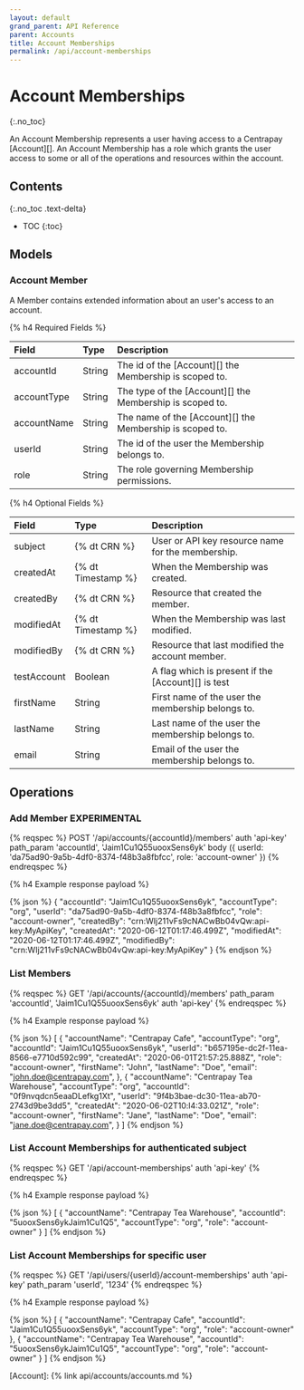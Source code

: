 ```yaml
---
layout: default
grand_parent: API Reference
parent: Accounts
title: Account Memberships
permalink: /api/account-memberships
---
```


# Account Memberships
{:.no_toc}

An Account Membership represents a user having access to a Centrapay
[Account][]. An Account Membership has a role which grants the user access to
some or all of the operations and resources within the account.


## Contents
{:.no_toc .text-delta}

* TOC
{:toc}

## Models

### Account Member

A Member contains extended information about an user's access to an account.

{% h4 Required Fields %}

| Field       | Type   | Description                                              |
| :-----      | :----- | :------------------------------------------------------  |
| accountId   | String | The id of the [Account][] the Membership is scoped to.   |
| accountType | String | The type of the [Account][] the Membership is scoped to. |
| accountName | String | The name of the [Account][] the Membership is scoped to. |
| userId      | String | The id of the user the Membership belongs to.            |
| role        | String | The role governing Membership permissions.               |

{% h4 Optional Fields %}

|    Field    |        Type        |                        Description                         |
| :---------- | :----------------- | :--------------------------------------------------------- |
| subject     | {% dt CRN %}       | User or API key resource name for the membership.          |
| createdAt   | {% dt Timestamp %} | When the Membership was created.                           |
| createdBy   | {% dt CRN %}       | Resource that created the  member.                         |
| modifiedAt  | {% dt Timestamp %} | When the Membership was last modified.                     |
| modifiedBy  | {% dt CRN %}       | Resource that last modified the account member.            |
| testAccount | Boolean            | A flag which is present if the [Account][] is test         |
| firstName   | String             | First name of the user the membership belongs to.          |
| lastName    | String             | Last name of the user the membership belongs to.           |
| email       | String             | Email of the user the membership belongs to.               |

## Operations

### Add Member **EXPERIMENTAL**

{% reqspec %}
  POST '/api/accounts/{accountId}/members'
  auth 'api-key'
  path_param 'accountId', 'Jaim1Cu1Q55uooxSens6yk'
  body ({ userId: 'da75ad90-9a5b-4df0-8374-f48b3a8fbfcc', role: 'account-owner' })
{% endreqspec %}


{% h4 Example response payload %}

{% json %}
{
  "accountId": "Jaim1Cu1Q55uooxSens6yk",
  "accountType": "org",
  "userId": "da75ad90-9a5b-4df0-8374-f48b3a8fbfcc",
  "role": "account-owner",
  "createdBy": "crn:WIj211vFs9cNACwBb04vQw:api-key:MyApiKey",
  "createdAt": "2020-06-12T01:17:46.499Z",
  "modifiedAt": "2020-06-12T01:17:46.499Z",
  "modifiedBy": "crn:WIj211vFs9cNACwBb04vQw:api-key:MyApiKey"
}
{% endjson %}

### List Members

{% reqspec %}
  GET '/api/accounts/{accountId}/members'
  path_param 'accountId', 'Jaim1Cu1Q55uooxSens6yk'
  auth 'api-key'
{% endreqspec %}

{% h4 Example response payload %}

{% json %}
[
  {
    "accountName": "Centrapay Cafe",
    "accountType": "org",
    "accountId": "Jaim1Cu1Q55uooxSens6yk",
    "userId": "b657195e-dc2f-11ea-8566-e7710d592c99",
    "createdAt": "2020-06-01T21:57:25.888Z",
    "role": "account-owner",
    "firstName": "John",
    "lastName": "Doe",
    "email": "john.doe@centrapay.com",
  },
  {
    "accountName": "Centrapay Tea Warehouse",
    "accountType": "org",
    "accountId": "0f9nvqdcn5eaaDLefkg1Xt",
    "userId": "9f4b3bae-dc30-11ea-ab70-2743d9be3dd5",
    "createdAt": "2020-06-02T10:l4:33.021Z",
    "role": "account-owner",
    "firstName": "Jane",
    "lastName": "Doe",
    "email": "jane.doe@centrapay.com",
  }
]
{% endjson %}

### List Account Memberships for authenticated subject

{% reqspec %}
  GET '/api/account-memberships'
  auth 'api-key'
{% endreqspec %}

{% h4 Example response payload %}

{% json %}
[
  {
    "accountName": "Centrapay Tea Warehouse",
    "accountId": "5uooxSens6ykJaim1Cu1Q5",
    "accountType": "org",
    "role": "account-owner"
  }
]
{% endjson %}


### List Account Memberships for specific user

{% reqspec %}
  GET '/api/users/{userId}/account-memberships'
  auth 'api-key'
  path_param 'userId', '1234'
{% endreqspec %}

{% h4 Example response payload %}

{% json %}
[
  {
    "accountName": "Centrapay Cafe",
    "accountId": "Jaim1Cu1Q55uooxSens6yk",
    "accountType": "org",
    "role": "account-owner"
  },
  {
    "accountName": "Centrapay Tea Warehouse",
    "accountId": "5uooxSens6ykJaim1Cu1Q5",
    "accountType": "org",
    "role": "account-owner"
  }
]
{% endjson %}

[Account]: {% link api/accounts/accounts.md %}
